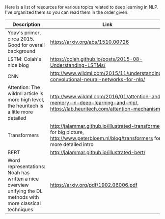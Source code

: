 Here is a list of resources for various topics related to deep learning in NLP. I've organized them so you can read them in the order given.

| Description                                                                                                   | Link                                                                                                                        |
|---------------------------------------------------------------------------------------------------------------|-----------------------------------------------------------------------------------------------------------------------------|
| Yoav's primer, circa 2015. Good for overall background                                                        | https://arxiv.org/abs/1510.00726                                                                                            |
| LSTM: Colah's nice blog                                                                                       | https://colah.github.io/posts/2015-08-Understanding-LSTMs/                                                                  |
| CNN                                                                                                           | http://www.wildml.com/2015/11/understanding-convolutional-neural-networks-for-nlp/                                          |
| Attention: The wildml article is more high level, the heuritech is a litle more detailed                      | http://www.wildml.com/2016/01/attention-and-memory-in-deep-learning-and-nlp/, https://lab.heuritech.com/attention-mechanism |
| Transformers                                                                                                  | http://jalammar.github.io/illustrated-transformer/ for big picture, http://www.peterbloem.nl/blog/transformers for a more detailed intro                                                                          |
| BERT                                                                                                          | http://jalammar.github.io/illustrated-bert/                                                                                 |
| Word representations: Noah has written a nice overview unifying the DL methods with more classical techniques | https://arxiv.org/pdf/1902.06006.pdf                                                                                        |

